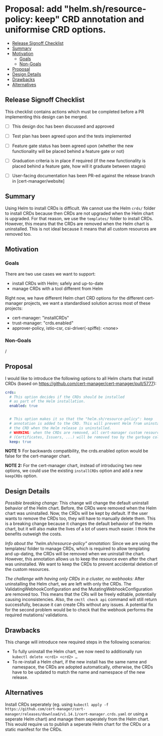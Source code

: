 <!--
This template is adapted from Kubernetes Enchancements KEP template https://raw.githubusercontent.com/kubernetes/enhancements/a86942e8ba802d0035ec7d4a9c992f03bca7dce9/keps/NNNN-kep-template/README.md
-->

# Proposal: add "helm.sh/resource-policy: keep" CRD annotation and uniformise CRD options.

<!-- toc -->
- [Release Signoff Checklist](#release-signoff-checklist)
- [Summary](#summary)
- [Motivation](#motivation)
  - [Goals](#goals)
  - [Non-Goals](#non-goals)
- [Proposal](#proposal)
- [Design Details](#design-details)
- [Drawbacks](#drawbacks)
- [Alternatives](#alternatives)
<!-- /toc -->

## Release Signoff Checklist

This checklist contains actions which must be completed before a PR implementing this design can be merged.


- [ ] This design doc has been discussed and approved
- [ ] Test plan has been agreed upon and the tests implemented 
- [ ] Feature gate status has been agreed upon (whether the new functionality will be placed behind a feature gate or not)
- [ ] Graduation criteria is in place if required (if the new functionality is placed behind a feature gate, how will it graduate between stages)
- [ ] User-facing documentation has been PR-ed against the release branch in [cert-manager/website]


## Summary

Using Helm to install CRDs is difficult. We cannot use the Helm `crds/` folder to install CRDs because then CRDs are not upgraded when the Helm chart is upgraded. For that reason, we use the `templates/` folder to install CRDs. However, this means that the CRDs are removed when the Helm chart is uninstalled. This is not ideal because it means that all custom resources are removed too.

## Motivation

<!--
This section is for explicitly listing the motivation, goals, and non-goals of
the proposed enhancement.  Describe why the change is important and the benefits to users. The
motivation section can optionally provide links to
demonstrate the interest in this functionality amongst the community.
-->

### Goals

<!--
List specific goals. What is this proposal trying to achieve? How will we
know that this has succeeded?
-->

There are two use cases we want to support:
- install CRDs with Helm; safely and up-to-date
- manage CRDs with a tool different from Helm

Right now, we have different Helm chart CRD options for the different cert-manager projects, we want a standardised solution across most of these projects:
- cert-manager: "installCRDs"
- trust-manager: "crds.enabled"
- approver-policy, istio-csr, csi-driver(-spiffe): \<none\>

### Non-Goals

<!--
What is out of scope for this proposal? Listing non-goals helps to focus discussion
and make progress.
-->

/

## Proposal

<!--
This is where we get down to the specifics of what the proposal actually is.
What is the desired outcome and how do we measure success?
This should have enough detail that reviewers can understand exactly what
you're proposing, but should not include things like API designs or
implementation- those should go into "Design Details" below.
-->

I would like to introduce the following options to all Helm charts that install CRDs (based on https://github.com/cert-manager/cert-manager/pull/5777):
```yaml
crds:
  # This option decides if the CRDs should be installed
  # as part of the Helm installation.
  enabled: true


  # This option makes it so that the "helm.sh/resource-policy": keep
  # annotation is added to the CRD. This will prevent Helm from uninstalling
  # the CRD when the Helm release is uninstalled.
  # WARNING: when the CRDs are removed, all cert-manager custom resources
  # (Certificates, Issuers, ...) will be removed too by the garbage collector.
  keep: true
```

**NOTE 1:** For backwards compatibility, the crds.enabled option would be false for the cert-manager chart.

**NOTE 2:** For the cert-manager chart, instead of introducing two new options, we could use the existing `installCRDs` option and add a new `keepCRDs` option.

## Design Details

<!--
This section should contain enough information that the specifics of your
change are understandable. This may include API specs (though not always
required) or even code snippets. If there's any ambiguity about HOW your
proposal will be implemented, this is the place to discuss them.
-->

*Possible breaking change:*
This change will change the default uninstall behavior of the Helm chart. Before, the CRDs were removed when the Helm chart was uninstalled. Now, the CRDs will be kept by default. If the user wants to remove the CRDs too, they will have to manually delete them. This is a breaking change because it changes the default behavior of the Helm chart, but it will also make the lives of a lot of users much easier. I think the benefits outweigh the costs.

*Info about the "helm.sh/resource-policy" annotation:*
Since we are using the templates/ folder to manage CRDs, which is required to allow templating and up-dating, the CRDs will be removed when we uninstall the chart. However, this annotation allows us to keep the resource even after the chart was uninstalled. We want to keep the CRDs to prevent accidental deletion of the custom resources.

*The challenge with having only CRDs in a cluster, no webhooks:*
After uninstalling the Helm chart, we are left with only the CRDs. The ValidatingWebhookConfiguration and the MutatingWebhookConfiguration are removed too. This means that the CRs will be freely editable, potentially causing inconsistencies. Also, the `cmctl check api` command will still return successfully, because it can create CRs without any issues. A potential fix for the second problem would be to check that the webhook performs the required mutations/ validations.

## Drawbacks

<!--
Why should this proposal _not_ be implemented?
-->

This change will introduce new required steps in the following scenarios:

- To fully uninstall the Helm chart, we now need to additionally run `kubectl delete <crd1> <crd2> …`
- To re-install a Helm chart, if the new install has the same name and namespace, the CRDs are adopted automatically, otherwise, the CRDs have to be updated to match the name and namespace of the new release.

## Alternatives

<!--
What other approaches did you consider, and why did you rule them out? These do
not need to be as detailed as the proposal, but should include enough
information to express the idea and why it was not acceptable.
-->

Install CRDs seperately (eg. using `kubectl apply -f https://github.com/cert-manager/cert-manager/releases/download/v1.14.1/cert-manager.crds.yaml` or using a seperate Helm chart) and manage them seperately from the Helm chart.
This would require us to publish a seperate Helm chart for the CRDs or a static manifest for the CRDs.
